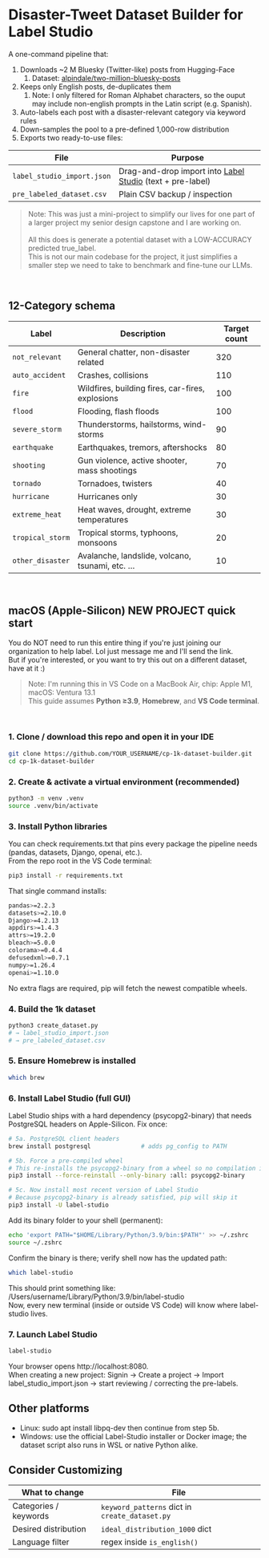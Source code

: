 # Disaster-Tweet Dataset Builder for Label Studio

A one-command pipeline that:

1. Downloads ~2 M Bluesky (Twitter-like) posts from Hugging-Face 
   1. Dataset: [alpindale/two-million-bluesky-posts](https://huggingface.co/datasets/alpindale/two-million-bluesky-posts)  
2. Keeps only English posts, de-duplicates them
   1. Note: I only filtered for Roman Alphabet characters, so the ouput may include non-english prompts in the Latin script (e.g. Spanish). 
4. Auto-labels each post with a disaster-relevant category via keyword rules  
5. Down-samples the pool to a pre-defined 1,000-row distribution  
6. Exports two ready-to-use files:

| File | Purpose |
|---|---|
| `label_studio_import.json` | Drag-and-drop import into [Label Studio](https://labelstud.io) (text + pre-label) |
| `pre_labeled_dataset.csv` | Plain CSV backup / inspection | <br>


> Note: This was just a mini-project to simplify our lives for one part of a larger project my senior design capstone and I are working on. <br> <br>
> All this does is generate a potential dataset with a LOW-ACCURACY predicted true_label. <br>
> This is not our main codebase for the project, it just simplifies a smaller step we need to take to benchmark and fine-tune our LLMs. 
<br>

## 12-Category schema

| Label | Description | Target count |
|---|---|---|
| `not_relevant` | General chatter, non-disaster related | 320 |
| `auto_accident` | Crashes, collisions | 110 |
| `fire` | Wildfires, building fires, car-fires, explosions | 100 |
| `flood` | Flooding, flash floods | 100 |
| `severe_storm` | Thunderstorms, hailstorms, wind-storms | 90 |
| `earthquake` | Earthquakes, tremors, aftershocks | 80 |
| `shooting` | Gun violence, active shooter, mass shootings | 70 |
| `tornado` | Tornadoes, twisters | 40 |
| `hurricane` | Hurricanes only | 30 |
| `extreme_heat` | Heat waves, drought, extreme temperatures | 30 |
| `tropical_storm` | Tropical storms, typhoons, monsoons | 20 |
| `other_disaster` | Avalanche, landslide, volcano, tsunami, etc. … | 10 |

<br>

## macOS (Apple-Silicon) NEW PROJECT quick start

You do NOT need to run this entire thing if you're just joining our organization to help label. Lol just message me and I'll send the link. <br>
But if you're interested, or you want to try this out on a different dataset, have at it :)

> Note: I'm running this in VS Code on a MacBook Air, chip: Apple M1, macOS: Ventura 13.1 <br>
> This guide assumes **Python ≥3.9**, **Homebrew**, and **VS Code terminal**.

<br>

### 1. Clone / download this repo and open it in your IDE

```bash
git clone https://github.com/YOUR_USERNAME/cp-1k-dataset-builder.git
cd cp-1k-dataset-builder
```

### 2. Create & activate a virtual environment (recommended)
```bash
python3 -m venv .venv
source .venv/bin/activate
```

### 3. Install Python libraries
You can check requirements.txt that pins every package the pipeline needs (pandas, datasets, Django, openai, etc.). \
From the repo root in the VS Code terminal:
```bash
pip3 install -r requirements.txt
```
That single command installs:
```bash
pandas>=2.2.3
datasets>=2.10.0
Django>=4.2.13
appdirs>=1.4.3
attrs>=19.2.0
bleach>=5.0.0
colorama>=0.4.4
defusedxml>=0.7.1
numpy>=1.26.4
openai>=1.10.0
```
No extra flags are required, pip will fetch the newest compatible wheels.


### 4. Build the 1k dataset
```bash
python3 create_dataset.py
# → label_studio_import.json
# → pre_labeled_dataset.csv
```

### 5. Ensure Homebrew is installed
```bash
which brew
```

### 6. Install Label Studio (full GUI)
Label Studio ships with a hard dependency (psycopg2-binary) that needs PostgreSQL headers on Apple-Silicon.
Fix once:
```bash
# 5a. PostgreSQL client headers
brew install postgresql              # adds pg_config to PATH

# 5b. Force a pre-compiled wheel
# This re-installs the psycopg2-binary from a wheel so no compilation is required
pip3 install --force-reinstall --only-binary :all: psycopg2-binary

# 5c. Now install most recent version of Label Studio
# Because psycopg2-binary is already satisfied, pip will skip it
pip3 install -U label-studio
``` 

Add its binary folder to your shell (permanent):
```bash
echo 'export PATH="$HOME/Library/Python/3.9/bin:$PATH"' >> ~/.zshrc
source ~/.zshrc
```

Confirm the binary is there; verify shell now has the updated path:
```bash
which label-studio
```
This should print something like: /Users/username/Library/Python/3.9/bin/label-studio \
Now, every new terminal (inside or outside VS Code) will know where label-studio lives.

### 7. Launch Label Studio
```bash
label-studio
```

Your browser opens http://localhost:8080. \
When creating a new project:
Signin → Create a project → Import label_studio_import.json → start reviewing / correcting the pre-labels.

## Other platforms
- Linux: sudo apt install libpq-dev then continue from step 5b.
- Windows: use the official Label-Studio installer or Docker image; the dataset script also runs in WSL or native Python alike.

## Consider Customizing 
| What to change        | File                                           |
| --------------------- | ---------------------------------------------- |
| Categories / keywords | `keyword_patterns` dict in `create_dataset.py` |
| Desired distribution  | `ideal_distribution_1000` dict                 |
| Language filter       | regex inside `is_english()`                    |


<!-- # pip3 install pandas datasets
# python3 create_dataset.py
# - that'll run the pre-labeled dataset script

# pip3 install label-studio --no-deps
# pip3 install pandas datasets openai "Django>=4.2.13"
# pip3 install -r requirements.txt

# pip3 install label-studio
# - if you get teh psycopg2-binary error, try installing the minimal version first
# pip3 install label-studio-core
# label-studio

# Install without the problematic dependency
#  pip3 install label-studio --no-deps
#  pip3 install django rq django-rq pandas numpy openai\
    
#####

# THIS IS WITHIN VSCODE ON A MacBook Air, chip: Apple M1, macOS: Ventura 13.1
# Ensure Homebre is available inside this terminal
#    which brew
# Install the PostgreSQL client headers 
#    brew install postgresql

# Re-install psycopg2-binary from a wheel so no compilation is required
#    pip3 install --force-reinstall --only-binary :all: psycopg2-binary
# Now try installing label studio again; because psycopg2-binary is already satisfied, pip will skip it
#    pip3 install --upgrade label-studio
# Start Label Studio
#    label-studio
# That should open http://localhost:8080 in your browser

# Add the missing directory to PATH for this session
#    export PATH="$HOME/Library/Python/3.9/bin:$PATH"
# Confirm the binary is there
#    which label-studio
# → /Users/bonszai/Library/Python/3.9/bin/label-studio

# to keep the fix permanent, append the export line to your shell profile
#.   echo 'export PATH="$HOME/Library/Python/3.9/bin:$PATH"' >> ~/.zshrc
#.   source ~/.zshrc

# veryify shell now has the updated PATH
#.   which label-studio
# should print something like: /Users/bonszai/Library/Python/3.9/bin/label-studio
# now can start Label Studio whenever -->
